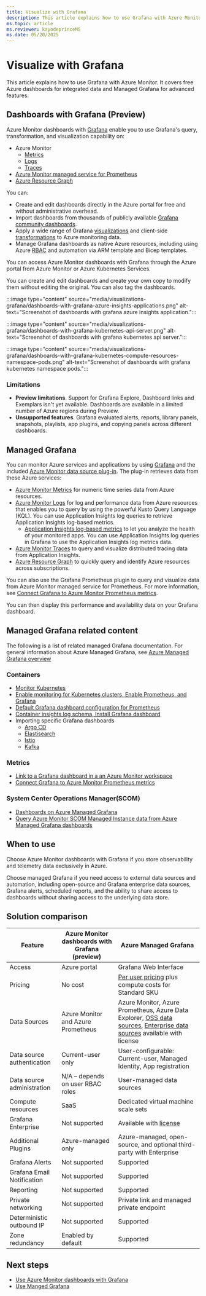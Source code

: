 ```yaml
---
title: Visualize with Grafana
description: This article explains how to use Grafana with Azure Monitor. It covers free Azure dashboards for integrated data and Managed Grafana for advanced features.
ms.topic: article
ms.reviewer: kayodeprinceMS
ms.date: 05/20/2025
---
```


# Visualize with Grafana

This article explains how to use Grafana with Azure Monitor. It covers free Azure dashboards for integrated data and Managed Grafana for advanced features.

## Dashboards with Grafana (Preview)

Azure Monitor dashboards with [Grafana](https://grafana.com/docs/grafana/latest/dashboards/build-dashboards/manage-library-panels/) enable you to use Grafana's query, transformation, and visualization capability on: 

- Azure Monitor 
    - [Metrics](../essentials/data-platform-metrics.md)
    - [Logs](../logs/data-platform-logs.md)
    - [Traces](./../app/distributed-trace-data.md)
- [Azure Monitor managed service for Prometheus](../essentials/prometheus-metrics-overview.md)
- [Azure Resource Graph](/azure/governance/resource-graph/overview)

You can:

- Create and edit dashboards directly in the Azure portal for free and without administrative overhead.
- Import dashboards from thousands of publicly available [Grafana community dashboards](https://grafana.com/grafana/dashboards/?dataSource=prometheus).
- Apply a wide range of Grafana [visualizations](https://grafana.com/docs/grafana/latest/panels-visualizations/visualizations/) and client-side [transformations](https://grafana.com/docs/grafana/latest/panels-visualizations/query-transform-data/transform-data/) to Azure monitoring data.
- Manage Grafana dashboards as native Azure resources, including using Azure [RBAC](/azure/role-based-access-control/overview) and automation via ARM template and Bicep templates. 

You can access Azure Monitor dashboards with Grafana through the Azure portal from Azure Monitor or Azure Kubernetes Services.

You can create and edit dashboards and create your own copy to modify them without editing the original. You can also tag the dashboards.

:::image type="content" source="media/visualizations-grafana/dashboards-with-grafana-azure-insights-applications.png" alt-text="Screenshot of dashboards with grafana azure insights application.":::

:::image type="content" source="media/visualizations-grafana/dashboards-with-grafana-kubernetes-api-server.png" alt-text="Screenshot of dashboards with grafana kubernetes api server.":::

:::image type="content" source="media/visualizations-grafana/dashboards-with-grafana-kubernetes-compute-resources-namespace-pods.png" alt-text="Screenshot of dashboards with grafana kubernetes namespace pods.":::

### Limitations

- **Preview limitations**. Support for Grafana Explore, Dashboard links and Exemplars isn't yet available. Dashboards are available in a limited number of Azure regions during Preview.
- **Unsupported features**. Grafana evaluated alerts, reports, library panels, snapshots, playlists, app plugins, and copying panels across different dashboards.  

## Managed Grafana

You can monitor Azure services and applications by using [Grafana](https://grafana.com/) and the included [Azure Monitor data source plug-in](https://grafana.com/docs/grafana/latest/datasources/azuremonitor/). The plug-in retrieves data from these Azure services:

- [Azure Monitor Metrics](../essentials/data-platform-metrics.md) for numeric time series data from Azure resources.
- [Azure Monitor Logs](../logs/data-platform-logs.md) for log and performance data from Azure resources that enables you to query by using the powerful Kusto Query Language (KQL). You can use Application Insights log queries to retrieve Application Insights log-based metrics.
    - [Application Insights log-based metrics](../essentials/app-insights-metrics.md) to let you analyze the health of your monitored apps. You can use Application Insights log queries in Grafana to use the Application Insights log metrics data.
- [Azure Monitor Traces](./../app/distributed-trace-data.md) to query and visualize distributed tracing data from Application Insights.
- [Azure Resource Graph](/azure/governance/resource-graph/overview) to quickly query and identify Azure resources across subscriptions.

You can also use the Grafana Prometheus plugin to query and visualize data from Azure Monitor managed service for Prometheus. For more information, see [Connect Grafana to Azure Monitor Prometheus metrics](../essentials/prometheus-grafana.md).

You can then display this performance and availability data on your Grafana dashboard.

## Managed Grafana related content

The following is a list of related managed Grafana documentation. For general information about Azure Managed Grafana, see [Azure Managed Grafana overview](/azure/managed-grafana/overview)

### Containers
- [Monitor Kubernetes](../containers/monitor-kubernetes.md)
- [Enable monitoring for Kubernetes clusters, Enable Prometheus, and Grafana](../containers/kubernetes-monitoring-enable.md?tabs=cli)
- [Default Grafana dashboard configuration for Prometheus](../containers/prometheus-metrics-scrape-default.md#dashboards)
- [Container insights log schema, Install Grafana dashboard](../containers/container-insights-logs-schema.md#install-grafana-dashboard)
- Importing specific Grafana dashboards
    - [Argo CD](../containers/prometheus-argo-cd-integration.md)
    - [Elastisearch](../containers/prometheus-elasticsearch-integration.md)
    - [Istio](../containers/prometheus-istio-integration.md)
    - [Kafka](../containers/prometheus-kafka-integration.md)

### Metrics
- [Link to a Grafana dashboard in a an Azure Monitor workspace](../metrics/azure-monitor-workspace-manage.md?tabs=azure-portal#link-a-grafana-workspace)
 - [Connect Grafana to Azure Monitor Prometheus metrics](../metrics/prometheus-grafana.md?tabs=azure-managed-grafana)
 
### System Center Operations Manager(SCOM)
- [Dashboards on Azure Managed Grafana](../scom-manage-instance/dashboards-on-azure-managed-grafana.md)
- [Query Azure Monitor SCOM Managed Instance data from Azure Managed Grafana dashboards](../scom-manage-instance/query-scom-managed-instance-data-on-grafana.md)

## When to use

Choose Azure Monitor dashboards with Grafana if you store observability and telemetry data exclusively in Azure. 

Choose managed Grafana if you need access to external data sources and automation, including open-source and Grafana enterprise data sources, Grafana alerts, scheduled reports, and the ability to share access to dashboards without sharing access to the underlying data store.

## Solution comparison

| **Feature** | **Azure Monitor dashboards with Grafana (preview)** | **Azure Managed Grafana** |
|--|--|--|
| Access | Azure portal | Grafana Web Interface |
| Pricing | No cost | [Per user pricing](https://azure.microsoft.com/pricing/details/managed-grafana/?msockid=01a84dc8ec106f122df65931ed6b6e5d) plus compute costs for Standard SKU |
| Data Sources | Azure Monitor and Azure Prometheus | Azure Monitor, Azure Prometheus, Azure Data Explorer, [OSS data sources](/azure/managed-grafana/how-to-data-source-plugins-managed-identity?tabs=azure-portal), [Enterprise data sources](/azure/managed-grafana/how-to-grafana-enterprise) available with license |
| Data source authentication | Current-user only | User-configurable: Current-user, Managed Identity, App registration |
| Data source administration | N/A – depends on user RBAC roles | User-managed data sources |
| Compute resources | SaaS | Dedicated virtual machine scale sets |
| Grafana Enterprise | Not supported | Available with [license](/azure/managed-grafana/how-to-grafana-enterprise#update-a-grafana-enterprise-plan) |
| Additional Plugins | Azure-managed only | Azure-managed, open-source, and optional third-party with Enterprise |
| Grafana Alerts | Not supported | Supported |
| Grafana Email Notification | Not supported | Supported |
| Reporting | Not supported | Supported |
| Private networking | Not supported | Private link and managed private endpoint |
| Deterministic outbound IP | Not supported | Supported |
| Zone redundancy | Enabled by default | Supported |


## Next steps

- [Use Azure Monitor dashboards with Grafana](visualize-use-grafana-dashboards.md)
- [Use Manged Grafana](visualize-use-managed-grafana-how-to.md)
 
